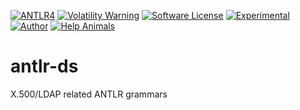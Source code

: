 [![ANTLR4](https://img.shields.io/badge/antlr-blue?label=%E2%92%B6&labelColor=gray&color=magenta&cacheSeconds=86400)](https://www.antlr.org/) [![Volatility Warning](https://img.shields.io/badge/volatile-darkred?label=%F0%9F%92%A5&labelColor=white&color=orange&cacheSeconds=86400)](https://github.com/JesseCoretta/JesseCoretta/blob/main/VOLATILE.md) [![Software License](https://img.shields.io/badge/license-MIT-brightgreen.svg?style=flat)](https://github.com/JesseCoretta/antlr-ds/blob/main/LICENSE) [![Experimental](https://img.shields.io/badge/experimental-blue?logoColor=blue&label=%F0%9F%A7%AA%20%F0%9F%94%AC&labelColor=blue&color=gray)](https://github.com/JesseCoretta/JesseCoretta/blob/main/EXPERIMENTAL.md) [![Author](https://img.shields.io/badge/author-Jesse_Coretta-darkred?label=%F0%9F%94%BA&labelColor=indigo&color=maroon)](https://www.linkedin.com/in/jessecoretta/) [![Help Animals](https://img.shields.io/badge/help_animals-gray?label=%F0%9F%90%BE%20%F0%9F%98%BC%20%F0%9F%90%B6&labelColor=yellow)](https://github.com/JesseCoretta/JesseCoretta/blob/main/DONATIONS.md)

# antlr-ds
X.500/LDAP related ANTLR grammars
